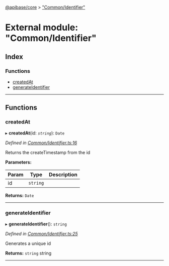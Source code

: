 [@apibase/core](../README.md) > ["Common/Identifier"](../modules/_common_identifier_.md)

# External module: "Common/Identifier"

## Index

### Functions

* [createdAt](_common_identifier_.md#createdat)
* [generateIdentifier](_common_identifier_.md#generateidentifier)

---

## Functions

<a id="createdat"></a>

###  createdAt

▸ **createdAt**(id: *`string`*): `Date`

*Defined in [Common/Identifier.ts:16](https://github.com/chapterjason/APIBase/blob/d8cc53d/packages/core/src/Common/Identifier.ts#L16)*

Returns the createTimestamp from the id

**Parameters:**

| Param | Type | Description |
| ------ | ------ | ------ |
| id | `string` |   |

**Returns:** `Date`

___
<a id="generateidentifier"></a>

###  generateIdentifier

▸ **generateIdentifier**(): `string`

*Defined in [Common/Identifier.ts:25](https://github.com/chapterjason/APIBase/blob/d8cc53d/packages/core/src/Common/Identifier.ts#L25)*

Generates a unique id

**Returns:** `string`
string

___

